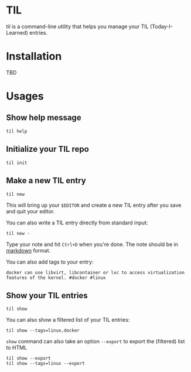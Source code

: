 TIL
===

til is a command-line utility that helps you manage your TIL (Today-I-Learned) entries.


Installation
============

TBD

Usages
======

Show help message
-----------------

    til help


Initialize your TIL repo
------------------------

    til init

Make a new TIL entry
--------------------

    til new

This will bring up your `$EDITOR` and create a new TIL entry after you save and quit your editor.


You can also write a TIL entry directly from standard input:

    til new -

Type your note and hit `Ctrl+D` when you're done.  The note should be in [markdown](http://en.wikipedia.org/wiki/Markdown) format.


You can also add tags to your entry:

    docker can use libvirt, libcontainer or lxc to access virtualization features of the kernel. #docker #linux

Show your TIL entries
---------------------

    til show

You can also show a filtered list of your TIL entries:

    til show --tags=linux,docker

`show` command can also take an option `--export` to export the (filtered) list to HTML

    til show --export
    til show --tags=linux --export
